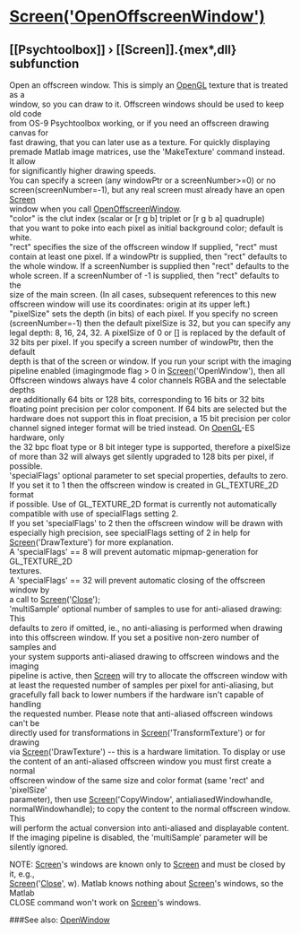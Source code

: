 # [Screen('OpenOffscreenWindow')](Screen-OpenOffscreenWindow) 
## [[Psychtoolbox]] &#8250; [[Screen]].{mex*,dll} subfunction


Open an offscreen window. This is simply an [OpenGL](OpenGL) texture that is treated as a  
window, so you can draw to it. Offscreen windows should be used to keep old code  
from OS-9 Psychtoolbox working, or if you need an offscreen drawing canvas for  
fast drawing, that you can later use as a texture. For quickly displaying  
premade Matlab image matrices, use the 'MakeTexture' command instead. It allow  
for significantly higher drawing speeds.  
You can specify a screen (any windowPtr or a screenNumber\>=0) or no  
screen(screenNumber=-1), but any real screen must already have an open [Screen](Screen)  
window when you call [OpenOffscreenWindow](OpenOffscreenWindow).  
"color" is the clut index (scalar or [r g b] triplet or [r g b a] quadruple)  
that you want to poke into each pixel as initial background color; default is  
white.  
"rect" specifies the size of the offscreen window If supplied, "rect" must  
contain at least one pixel. If a windowPtr is supplied, then "rect" defaults to  
the whole window. If a screenNumber is supplied then "rect" defaults to the  
whole screen. If a screenNumber of -1 is supplied, then "rect" defaults to the  
size of the main screen. (In all cases, subsequent references to this new  
offscreen window will use its coordinates: origin at its upper left.)  
"pixelSize" sets the depth (in bits) of each pixel. If you specify no screen  
(screenNumber=-1) then the default pixelSize is 32, but you can specify any  
legal depth: 8, 16, 24, 32. A pixelSize of 0 or [] is replaced by the default of  
32 bits per pixel. If you specify a screen number of windowPtr, then the default  
depth is that of the screen or window. If you run your script with the imaging  
pipeline enabled (imagingmode flag \> 0 in [Screen](Screen)('OpenWindow'), then all  
Offscreen windows always have 4 color channels RGBA and the selectable depths  
are additionally 64 bits or 128 bits, corresponding to 16 bits or 32 bits  
floating point precision per color component. If 64 bits are selected but the  
hardware does not support this in float precision, a 15 bit precision per color  
channel signed integer format will be tried instead. On [OpenGL](OpenGL)-ES hardware, only  
the 32 bpc float type or 8 bit integer type is supported, therefore a pixelSize  
of more than 32 will always get silently upgraded to 128 bits per pixel, if  
possible.  
'specialFlags' optional parameter to set special properties, defaults to zero.  
If you set it to 1 then the offscreen window is created in GL\_TEXTURE\_2D format  
if possible. Use of GL\_TEXTURE\_2D format is currently not automatically  
compatible with use of specialFlags setting 2.  
If you set 'specialFlags' to 2 then the offscreen window will be drawn with  
especially high precision, see specialFlags setting of 2 in help for  
[Screen](Screen)('DrawTexture') for more explanation.  
A 'specialFlags' == 8 will prevent automatic mipmap-generation for GL\_TEXTURE\_2D  
textures.  
A 'specialFlags' == 32 will prevent automatic closing of the offscreen window by  
a call to [Screen](Screen)('[Close](Close)');  
'multiSample' optional number of samples to use for anti-aliased drawing: This  
defaults to zero if omitted, ie., no anti-aliasing is performed when drawing  
into this offscreen window. If you set a positive non-zero number of samples and  
your system supports anti-aliased drawing to offscreen windows and the imaging  
pipeline is active, then [Screen](Screen) will try to allocate the offscreen window with  
at least the requested number of samples per pixel for anti-aliasing, but  
gracefully fall back to lower numbers if the hardware isn't capable of handling  
the requested number. Please note that anti-aliased offscreen windows can't be  
directly used for transformations in [Screen](Screen)('TransformTexture') or for drawing  
via [Screen](Screen)('DrawTexture') -- this is a hardware limitation. To display or use  
the content of an anti-aliased offscreen window you must first create a normal  
offscreen window of the same size and color format (same 'rect' and 'pixelSize'  
parameter), then use [Screen](Screen)('CopyWindow', antialiasedWindowhandle,  
normalWindowhandle); to copy the content to the normal offscreen window. This  
will perform the actual conversion into anti-aliased and displayable content.  
If the imaging pipeline is disabled, the 'multiSample' parameter will be  
silently ignored.  
  
NOTE: [Screen](Screen)'s windows are known only to [Screen](Screen) and must be closed by it, e.g.,  
[Screen](Screen)('[Close](Close)', w). Matlab knows nothing about [Screen](Screen)'s windows, so the Matlab  
CLOSE command won't work on [Screen](Screen)'s windows.   


###See also:
[OpenWindow](Screen-OpenWindow)
